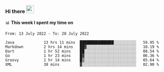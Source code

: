 ### Hi there <a href="https://www.gautamkrishnar.com/"><img src="https://media.giphy.com/media/hvRJCLFzcasrR4ia7z/giphy.gif" width="25px"></a>

📊 **This week I spent my time on**

<!--START_SECTION:waka-->

```text
From: 13 July 2022 - To: 20 July 2022

Java             13 hrs 11 mins  ███████████████░░░░░░░░░░   59.95 %
Markdown         2 hrs 14 mins   ██▓░░░░░░░░░░░░░░░░░░░░░░   10.19 %
Dart             1 hr 52 mins    ██░░░░░░░░░░░░░░░░░░░░░░░   08.54 %
Go               1 hr 23 mins    █▓░░░░░░░░░░░░░░░░░░░░░░░   06.36 %
Groovy           1 hr 14 mins    █▒░░░░░░░░░░░░░░░░░░░░░░░   05.64 %
XML              38 mins         ▓░░░░░░░░░░░░░░░░░░░░░░░░   02.90 %
```

<!--END_SECTION:waka-->

